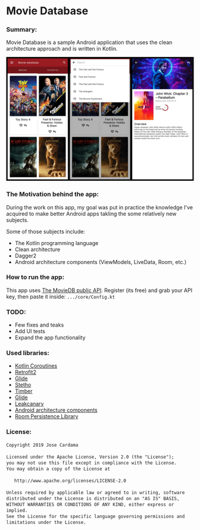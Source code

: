 # Movie Database

### Summary: ###
Movie Database is a sample Android application that uses the clean architecture approach and is written in Kotlin.

![Screenshots](screenshos.jpg)

### The Motivation behind the app: ###
During the work on this app, my goal was put in practice the knowledge I've acquired to make better Android apps takling the some relatively new subjects.

Some of those subjects include:
- The Kotlin programming language
- Clean architecture
- Dagger2
- Android architecture components (ViewModels, LiveData, Room, etc.)

### How to run the app: ###
This app uses [The MovieDB public API](https://developers.themoviedb.org/3/getting-started/introduction).
Register (its free) and grab your API key, 
then paste it inside: `.../core/Config.kt`

### TODO: ###
- Few fixes and teaks
- Add UI tests
- Expand the app functionality

### Used libraries: ###
- [Kotlin Coroutines](https://github.com/Kotlin/kotlinx.coroutines)
- [Retrofit2](https://github.com/square/retrofit)
- [Glide](https://github.com/bumptech/glide)
- [Stetho](https://github.com/facebook/stetho)
- [Timber](https://github.com/JakeWharton/timber)
- [Glide](https://github.com/bumptech/glide)
- [Leakcanary](https://github.com/square/leakcanary)
- [Android architecture components](https://developer.android.com/topic/libraries/architecture/index.html)
- [Room Persistence Library](https://developer.android.com/topic/libraries/architecture/room.html)

### License: ###
~~~~
Copyright 2019 Jose Cardama

Licensed under the Apache License, Version 2.0 (the "License");
you may not use this file except in compliance with the License.
You may obtain a copy of the License at

   http://www.apache.org/licenses/LICENSE-2.0

Unless required by applicable law or agreed to in writing, software
distributed under the License is distributed on an "AS IS" BASIS,
WITHOUT WARRANTIES OR CONDITIONS OF ANY KIND, either express or implied.
See the License for the specific language governing permissions and
limitations under the License.
~~~~